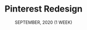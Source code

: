 ---
title: "Pinterest Redesign"
date: "SEPTEMBER, 2020 (1 WEEK)"
team: ""
desc: ""
square: ./pinterest/b.png
order: 1
worktype: "ux"
content: "index"
useTemplate: false
tag: UX/UI
---